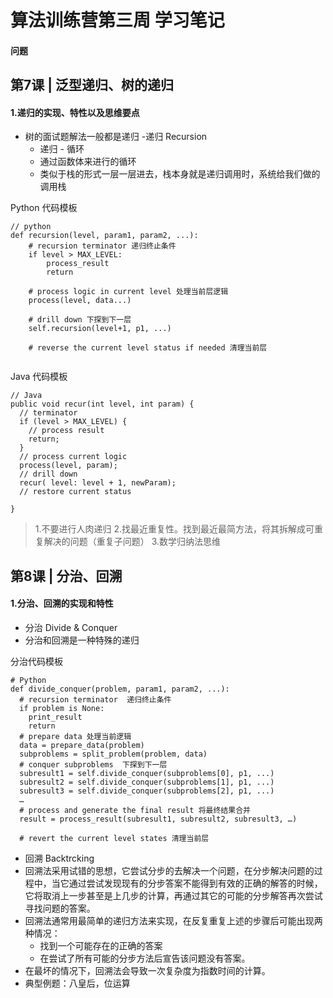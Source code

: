 # 算法训练营第三周 学习笔记
#### 问题
## 第7课 | 泛型递归、树的递归
#### 1.递归的实现、特性以及思维要点 
- 树的面试题解法一般都是递归
-递归 Recursion
    - 递归 - 循环
    - 通过函数体来进行的循环
    - 类似于栈的形式一层一层进去，栈本身就是递归调用时，系统给我们做的调用栈

Python 代码模板
```
// python
def recursion(level, param1, param2, ...):
    # recursion terminator 递归终止条件
    if level > MAX_LEVEL:
        process_result
        return
        
    # process logic in current level 处理当前层逻辑
    process(level, data...)
    
    # drill down 下探到下一层
    self.recursion(level+1, p1, ...)
    
    # reverse the current level status if needed 清理当前层
    
```
Java 代码模板
```
// Java
public void recur(int level, int param) { 
  // terminator 
  if (level > MAX_LEVEL) { 
    // process result 
    return; 
  }
  // process current logic 
  process(level, param); 
  // drill down 
  recur( level: level + 1, newParam); 
  // restore current status 
 
}
```
>1.不要进行人肉递归
>2.找最近重复性。找到最近最简方法，将其拆解成可重复解决的问题（重复子问题）
>3.数学归纳法思维

## 第8课 | 分治、回溯
#### 1.分治、回溯的实现和特性
- 分治 Divide & Conquer
- 分治和回溯是一种特殊的递归

分治代码模板

```
# Python
def divide_conquer(problem, param1, param2, ...): 
  # recursion terminator  递归终止条件
  if problem is None: 
    print_result 
    return 
  # prepare data 处理当前逻辑
  data = prepare_data(problem) 
  subproblems = split_problem(problem, data) 
  # conquer subproblems  下探到下一层
  subresult1 = self.divide_conquer(subproblems[0], p1, ...) 
  subresult2 = self.divide_conquer(subproblems[1], p1, ...) 
  subresult3 = self.divide_conquer(subproblems[2], p1, ...) 
  …
  # process and generate the final result 将最终结果合并
  result = process_result(subresult1, subresult2, subresult3, …)
    
  # revert the current level states 清理当前层
```
- 回溯 Backtrcking
- 回溯法采用试错的思想，它尝试分步的去解决一个问题，在分步解决问题的过程中，当它通过尝试发现现有的分步答案不能得到有效的正确的解答的时候，它将取消上一步甚至是上几步的计算，再通过其它的可能的分步解答再次尝试寻找问题的答案。
- 回溯法通常用最简单的递归方法来实现，在反复重复上述的步骤后可能出现两种情况：
    - 找到一个可能存在的正确的答案
    - 在尝试了所有可能的分步方法后宣告该问题没有答案。
- 在最坏的情况下，回溯法会导致一次复杂度为指数时间的计算。
- 典型例题：八皇后，位运算   